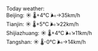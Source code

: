 Today weather:  
Beijing: ☀️   🌡️+4°C 🌬️→35km/h  
Tianjin: ☀️   🌡️+5°C 🌬️↘22km/h  
Shijiazhuang: ☀️   🌡️+4°C 🌬️↘11km/h  
Tangshan: ☀️   🌡️-0°C 🌬️→14km/h  
